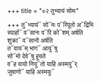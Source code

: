 +++
title = "०२ तुभ्यायं सोमः"

+++
तु᳓भ्यायं᳓ सो᳓मः प᳓रिपूतो अ᳓द्रिभि  
स्पार्हा᳓ व᳓सानः प᳓रि को᳓शम् अर्षति  
शुक्रा᳓ व᳓सानो अर्षति  
त᳓वाय᳓म् भाग᳓ आयु᳓षु  
सो᳓मो देवे᳓षु हूयते  
व᳓ह वायो नियु᳓तो याहि अस्मयु᳓र्  
जुषाणो᳓ याहि अस्मयुः᳓